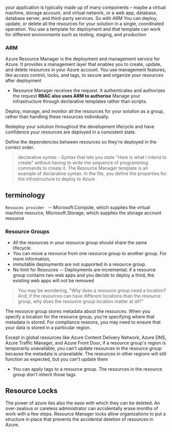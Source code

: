 your application is typically made up of many components – maybe a virtual machine, storage account, and virtual network, or a web app, database, database server, and third-party services. 
So with ARM You can deploy, update, or delete all the resources for your solution in a single, coordinated operation. You use a template for deployment and that template can work for different environments such as testing, staging, and production


### ARM
Azure Resource Manager is the deployment and management service for Azure. It provides a management layer that enables you to create, update, and delete resources in your Azure account. You use management features, like access control, locks, and tags, to secure and organize your resources after deployment

- Resource Manager receives the request. It authenticates and authorizes the request **RBAC also uses ARM to authorise**
Manage your infrastructure through declarative templates rather than scripts.

Deploy, manage, and monitor all the resources for your solution as a group, rather than handling these resources individually.

Redeploy your solution throughout the development lifecycle and have confidence your resources are deployed in a consistent state.

Define the dependencies between resources so they're deployed in the correct order.

> declarative syntax - Syntax that lets you state "Here is what I intend to create" without having to write the sequence of programming commands to create it. The Resource Manager template is an example of declarative syntax. In the file, you define the properties for the infrastructure to deploy to Azure

## terminology

`Resouces provider ` -- Microsoft.Compute, which supplies the virtual machine resource, Microsoft.Storage, which supplies the storage account resource

### Resource Groups
- All the resources in your resource group should share the same lifecycle. 
- You can move a resource from one resource group to another group. For more information, 
- immutable deployments are not supported in a resource group. 
- No limit for Resouces -- Deployments are incremental; if a resource group contains two web apps and you decide to deploy a third, the existing web apps will not be removed
> You may be wondering, "Why does a resource group need a location? And, if the resources can have different locations than the resource group, why does the resource group location matter at all?"

The resource group stores metadata about the resources. When you specify a location for the resource group, you're specifying where that metadata is stored. For compliance reasons, you may need to ensure that your data is stored in a particular region.

Except in global resources like Azure Content Delivery Network, Azure DNS, Azure Traffic Manager, and Azure Front Door, if a resource group's region is temporarily unavailable, you can't update resources in the resource group because the metadata is unavailable. The resources in other regions will still function as expected, but you can't update them

- You can apply tags to a resource group. The resources in the resource group don't inherit those tags.

## Resource Locks
The power of azure lies also the ease with which they can be deleted. An over-zealous or careless administrator can accidentally erase months of work with a few steps. Resource Manager locks allow organizations to put a structure in place that prevents the accidental deletion of resources in Azure.
